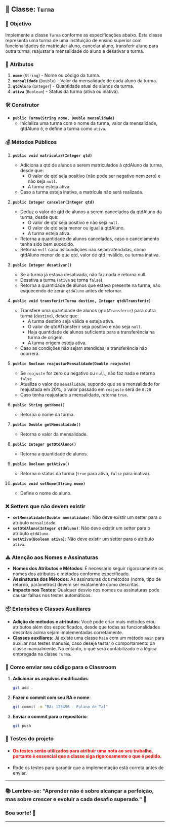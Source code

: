 ## 🏦 **Classe: `Turma`**

### 🎯 **Objetivo**
Implemente a classe `Turma` conforme as especificações abaixo. Esta classe representa uma turma de uma instituição de ensino superior com funcionalidades de matricular aluno, cancelar aluno, transferir aluno para outra turma, reajustar a mensalidade do aluno e desativar a turma.

### 🔑 **Atributos**
1. **`nome`** (`String`) - Nome ou código da turma.
2. **`mensalidade`** (`Double`) - Valor da mensalidade de cada aluno da turma. 
3. **`qtdAluno`** (`Integer`) - Quantidade atual de alunos da turma.
4. **`ativa`** (`Boolean`) - Status da turma (ativa ou inativa).

### 🛠️ **Construtor**
- **`public Turma(String nome, Double mensalidade)`**
   - Inicializa uma turma com o nome da turma, valor da mensalidade, qtdAluno `0`, e define a turma como `ativa`.

### 💰 **Métodos Públicos**

1. **`public void matricular(Integer qtd)`**
   - Adiciona a qtd de alunos a serem matriculados à qtdAluno da turma, desde que:
      - O valor de qtd seja positivo (não pode ser negativo nem zero) e não seja `null`.
      - A turma esteja ativa.
   - Caso a turma esteja inativa, a matrícula não será realizada.

2. **`public Integer cancelar(Integer qtd)`**
   - Deduz o valor de qtd de alunos a serem cancelados da qtdAluno da turma, desde que:
      - O valor de qtd seja positivo e não seja `null`.
      - O valor de qtd seja menor ou igual à qtdAluno.
      - A turma esteja ativa.
   - Retorna a quantidade de alunos cancelados, caso o cancelamento tenha sido bem sucedido.
   - Retorna `null` caso as condições não sejam atendidas, como qtdAluno menor do que qtd, valor de qtd inválido, ou turma inativa.

3. **`public Integer desativar()`**
   - Se a turma já estava desativada, não faz nada e retorna null.
   - Desativa a turma (`ativa` se torna `false`).
   - Retorna a quantidade de alunos que estava presente na turma, não esquecendo de zerar `qtdAluno` antes de retornar. 

4. **`public void transferir(Turma destino, Integer qtdATransferir)`**
   - Transfere uma quantidade de alunos (`qtdATransferir`) para outra turma (`destino`), desde que:
      - A turma destino seja válida e esteja ativa.
      - O valor de qtdATransferir seja positivo e não seja `null`.
      - Haja quantidade de alunos suficiente para a transferência na turma de origem.
      - A turma origem esteja ativa.
   - Caso as condições não sejam atendidas, a transferência não ocorrerá.

5. **`public Boolean reajustarMensalidade(Double reajuste)`**
   - Se `reajuste` for zero ou negativo ou `null`, não faz nada e retorna `false`  
   - Atualiza o valor de `mensalidade`, supondo que se a mensalidade for reajustada em 20%, o valor passado em `reajuste` será de `0.20`
   - Caso tenha reajustado a mensalidade, retorna `true`.

6. **`public String getNome()`**
   - Retorna o nome da turma.

7. **`public Double getMensalidade()`**
   - Retorna o valor da mensalidade.

8. **`public Integer getQtdAluno()`**
   - Retorna a quantidade de alunos.

9. **`public Boolean getAtiva()`**
   - Retorna o status da turma (`true` para ativa, `false` para inativa).

10. **`public void setNome(String nome)`**
    - Define o nome do aluno.

### ❌ **Setters que não devem existir**
- **`setMensalidade(Double mensalidade)`**: Não deve existir um setter para o atributo `mensalidade`.
- **`setQtdAluno(Integer qtdAluno)`**: Não deve existir um setter para o atributo `qtdAluno`.
- **`setAtiva(Boolean ativa)`**: Não deve existir um setter para o atributo `ativa`.

### ⚠️ **Atenção aos Nomes e Assinaturas**
- **Nomes dos Atributos e Métodos**: É necessário seguir rigorosamente os nomes dos atributos e métodos conforme especificado.
- **Assinaturas dos Métodos**: As assinaturas dos métodos (nome, tipo de retorno, parâmetros) devem ser exatamente como descritas.
- **Impacto nos Testes**: Qualquer desvio nos nomes ou assinaturas pode causar falhas nos testes automáticos.

### 📦 **Extensões e Classes Auxiliares**
- **Adição de métodos e atributos**: Você pode criar mais métodos e/ou atributos além dos especificados, desde que todas as funcionalidades descritas acima sejam implementadas corretamente.
- **Classes auxiliares**: Já existe uma classe `Main` com um método `main` para auxiliar nos testes manuais, caso deseje testar o comportamento da classe manualmente. No entanto, o que será contabilizado é a lógica empregada na classe `Turma`.

### 📝 **Como enviar seu código para o Classroom**
1. **Adicionar os arquivos modificados**:
   ```bash
   git add .
   ```
2. **Fazer o commit com seu RA e nome**:
   ```bash
   git commit -m "RA: 123456 - Fulano de Tal"
   ```
3. **Enviar o commit para o repositório**:
   ```bash
   git push
   ```

### 🧪 **Testes do projeto**
- #### <span style="color:red;">**Os testes serão utilizados para atribuir uma nota ao seu trabalho, portanto é essencial que a classe siga rigorosamente o que é pedido.**</span>
- Rode os testes para garantir que a implementação está correta antes de enviar.

---

### 📚 **Lembre-se**: "Aprender não é sobre alcançar a perfeição, mas sobre crescer e evoluir a cada desafio superado." 🌱

### Boa sorte! 🚀

---